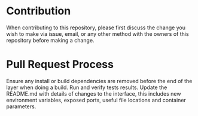 # Contribution

When contributing to this repository, please first discuss the change you wish to make via issue, email, or any other method with the owners of this repository before making a change.


# Pull Request Process
Ensure any install or build dependencies are removed before the end of the layer when doing a build.
Run and verify tests results.
Update the README.md with details of changes to the interface, this includes new environment variables, exposed ports, useful file locations and container parameters.